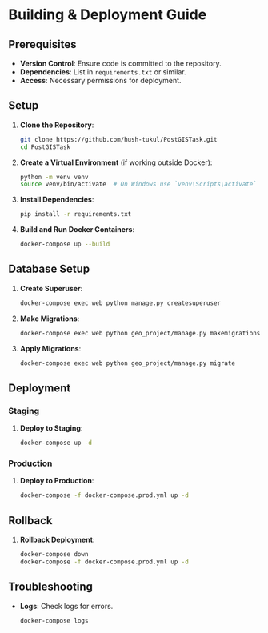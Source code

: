 # Building & Deployment Guide

## Prerequisites

- **Version Control**: Ensure code is committed to the repository.
- **Dependencies**: List in `requirements.txt` or similar.
- **Access**: Necessary permissions for deployment.

## Setup

1. **Clone the Repository**:
    ```bash
    git clone https://github.com/hush-tukul/PostGISTask.git
    cd PostGISTask
    ```

2. **Create a Virtual Environment** (if working outside Docker):
    ```bash
    python -m venv venv
    source venv/bin/activate  # On Windows use `venv\Scripts\activate`
    ```

3. **Install Dependencies**:
    ```bash
    pip install -r requirements.txt
    ```

4. **Build and Run Docker Containers**:
    ```bash
    docker-compose up --build
    ```

## Database Setup

1. **Create Superuser**:
    ```bash
    docker-compose exec web python manage.py createsuperuser
    ```

2. **Make Migrations**:
    ```bash
    docker-compose exec web python geo_project/manage.py makemigrations
    ```

3. **Apply Migrations**:
    ```bash
    docker-compose exec web python geo_project/manage.py migrate
    ```

## Deployment

### Staging

1. **Deploy to Staging**:
    ```bash
    docker-compose up -d
    ```

### Production

1. **Deploy to Production**:
    ```bash
    docker-compose -f docker-compose.prod.yml up -d
    ```

## Rollback

1. **Rollback Deployment**:
    ```bash
    docker-compose down
    docker-compose -f docker-compose.prod.yml up -d
    ```

## Troubleshooting

- **Logs**: Check logs for errors.
  ```bash
  docker-compose logs
